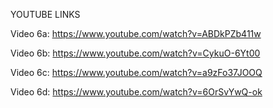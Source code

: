 YOUTUBE LINKS

Video 6a: https://www.youtube.com/watch?v=ABDkPZb411w

Video 6b: https://www.youtube.com/watch?v=CykuO-6Yt00

Video 6c: https://www.youtube.com/watch?v=a9zFo37JOOQ

Video 6d: https://www.youtube.com/watch?v=6OrSvYwQ-ok
